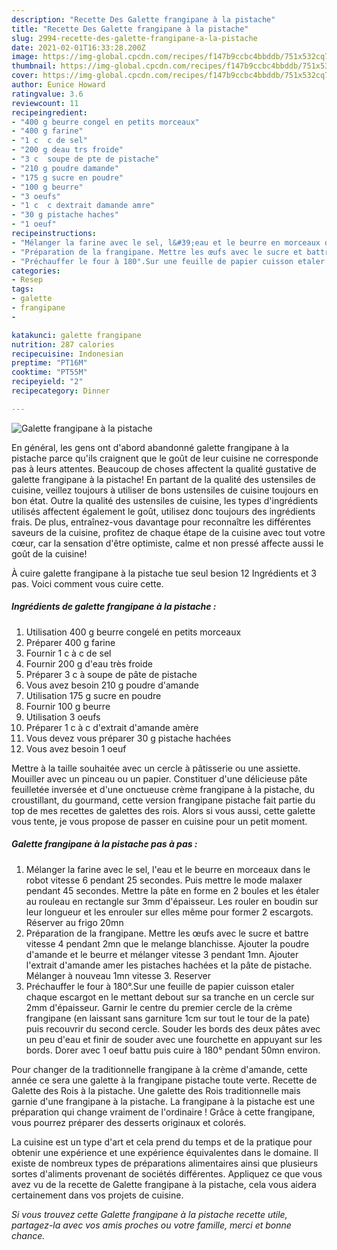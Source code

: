 ```yaml
---
description: "Recette Des Galette frangipane à la pistache"
title: "Recette Des Galette frangipane à la pistache"
slug: 2994-recette-des-galette-frangipane-a-la-pistache
date: 2021-02-01T16:33:28.200Z
image: https://img-global.cpcdn.com/recipes/f147b9ccbc4bbddb/751x532cq70/galette-frangipane-a-la-pistache-photo-principale-de-la-recette.jpg
thumbnail: https://img-global.cpcdn.com/recipes/f147b9ccbc4bbddb/751x532cq70/galette-frangipane-a-la-pistache-photo-principale-de-la-recette.jpg
cover: https://img-global.cpcdn.com/recipes/f147b9ccbc4bbddb/751x532cq70/galette-frangipane-a-la-pistache-photo-principale-de-la-recette.jpg
author: Eunice Howard
ratingvalue: 3.6
reviewcount: 11
recipeingredient:
- "400 g beurre congel en petits morceaux"
- "400 g farine"
- "1 c  c de sel"
- "200 g deau trs froide"
- "3 c  soupe de pte de pistache"
- "210 g poudre damande"
- "175 g sucre en poudre"
- "100 g beurre"
- "3 oeufs"
- "1 c  c dextrait damande amre"
- "30 g pistache haches"
- "1 oeuf"
recipeinstructions:
- "Mélanger la farine avec le sel, l&#39;eau et le beurre en morceaux dans le robot vitesse 6 pendant 25 secondes. Puis mettre le mode malaxer pendant 45 secondes. Mettre la pâte en forme en 2 boules et les étaler au rouleau en rectangle sur 3mm d&#39;épaisseur. Les rouler en boudin sur leur longueur et les enrouler sur elles même pour former 2 escargots. Réserver au frigo 20mn"
- "Préparation de la frangipane. Mettre les œufs avec le sucre et battre vitesse 4 pendant 2mn que le melange blanchisse. Ajouter la poudre d&#39;amande et le beurre et mélanger vitesse 3 pendant 1mn. Ajouter l&#39;extrait d&#39;amande amer les pistaches hachées et la pâte de pistache. Mélanger à nouveau 1mn vitesse 3. Reserver"
- "Préchauffer le four à 180°.Sur une feuille de papier cuisson etaler chaque escargot en le mettant debout sur sa tranche en un cercle sur 2mm d&#39;épaisseur. Garnir le centre du premier cercle de la crème frangipane (en laissant sans garniture 1cm sur tout le tour de la pate) puis recouvrir du second cercle. Souder les bords des deux pâtes avec un peu d&#39;eau et finir de souder avec une fourchette en appuyant sur les bords. Dorer avec 1 oeuf battu puis cuire à 180° pendant 50mn environ."
categories:
- Resep
tags:
- galette
- frangipane
- 

katakunci: galette frangipane  
nutrition: 287 calories
recipecuisine: Indonesian
preptime: "PT16M"
cooktime: "PT55M"
recipeyield: "2"
recipecategory: Dinner

---
```



![Galette frangipane à la pistache](https://img-global.cpcdn.com/recipes/f147b9ccbc4bbddb/751x532cq70/galette-frangipane-a-la-pistache-photo-principale-de-la-recette.jpg)

En général, les gens ont d'abord abandonné galette frangipane à la pistache parce qu'ils craignent que le goût de leur cuisine ne corresponde pas à leurs attentes. Beaucoup de choses affectent la qualité gustative de galette frangipane à la pistache! En partant de la qualité des ustensiles de cuisine, veillez toujours à utiliser de bons ustensiles de cuisine toujours en bon état. Outre la qualité des ustensiles de cuisine, les types d'ingrédients utilisés affectent également le goût, utilisez donc toujours des ingrédients frais. De plus, entraînez-vous davantage pour reconnaître les différentes saveurs de la cuisine, profitez de chaque étape de la cuisine avec tout votre cœur, car la sensation d'être optimiste, calme et non pressé affecte aussi le goût de la cuisine!

<!--inarticleads1-->

À cuire galette frangipane à la pistache tue seul besion 12 Ingrédients et 3 pas. Voici comment vous cuire cette.

##### Ingrédients de galette frangipane à la pistache :

1. Utilisation 400 g beurre congelé en petits morceaux
1. Préparer 400 g farine
1. Fournir 1 c à c de sel
1. Fournir 200 g d&#39;eau très froide
1. Préparer 3 c à soupe de pâte de pistache
1. Vous avez besoin 210 g poudre d&#39;amande
1. Utilisation 175 g sucre en poudre
1. Fournir 100 g beurre
1. Utilisation 3 oeufs
1. Préparer 1 c à c d&#39;extrait d&#39;amande amère
1. Vous devez vous préparer 30 g pistache hachées
1. Vous avez besoin 1 oeuf


Mettre à la taille souhaitée avec un cercle à pâtisserie ou une assiette. Mouiller avec un pinceau ou un papier. Constituer d&#39;une délicieuse pâte feuilletée inversée et d&#39;une onctueuse crème frangipane à la pistache, du croustillant, du gourmand, cette version frangipane pistache fait partie du top de mes recettes de galettes des rois. Alors si vous aussi, cette galette vous tente, je vous propose de passer en cuisine pour un petit moment. 

<!--inarticleads2-->

##### Galette frangipane à la pistache pas à pas :

1. Mélanger la farine avec le sel, l&#39;eau et le beurre en morceaux dans le robot vitesse 6 pendant 25 secondes. Puis mettre le mode malaxer pendant 45 secondes. Mettre la pâte en forme en 2 boules et les étaler au rouleau en rectangle sur 3mm d&#39;épaisseur. Les rouler en boudin sur leur longueur et les enrouler sur elles même pour former 2 escargots. Réserver au frigo 20mn
1. Préparation de la frangipane. Mettre les œufs avec le sucre et battre vitesse 4 pendant 2mn que le melange blanchisse. Ajouter la poudre d&#39;amande et le beurre et mélanger vitesse 3 pendant 1mn. Ajouter l&#39;extrait d&#39;amande amer les pistaches hachées et la pâte de pistache. Mélanger à nouveau 1mn vitesse 3. Reserver
1. Préchauffer le four à 180°.Sur une feuille de papier cuisson etaler chaque escargot en le mettant debout sur sa tranche en un cercle sur 2mm d&#39;épaisseur. Garnir le centre du premier cercle de la crème frangipane (en laissant sans garniture 1cm sur tout le tour de la pate) puis recouvrir du second cercle. Souder les bords des deux pâtes avec un peu d&#39;eau et finir de souder avec une fourchette en appuyant sur les bords. Dorer avec 1 oeuf battu puis cuire à 180° pendant 50mn environ.


Pour changer de la traditionnelle frangipane à la crème d&#39;amande, cette année ce sera une galette à la frangipane pistache toute verte. Recette de Galette des Rois à la pistache. Une galette des Rois traditionnelle mais garnie d&#39;une frangipane à la pistache. La frangipane à la pistache est une préparation qui change vraiment de l&#39;ordinaire ! Grâce à cette frangipane, vous pourrez préparer des desserts originaux et colorés. 

<!--inarticleads1-->

<p>
La cuisine est un type d'art et cela prend du temps et de la pratique pour obtenir une expérience et une expérience équivalentes dans le domaine. Il existe de nombreux types de préparations alimentaires ainsi que plusieurs sortes d'aliments provenant de sociétés différentes. Appliquez ce que vous avez vu de la recette de Galette frangipane à la pistache, cela vous aidera certainement dans vos projets de cuisine.
</p>

<p>
<i>Si vous trouvez cette Galette frangipane à la pistache recette utile, partagez-la avec vos amis proches ou votre famille, merci et bonne chance.</i>
</p>
